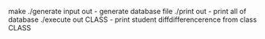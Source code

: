 make
./generate input out - generate database file
./print out - print all of database
./execute out CLASS - print student diffdifferencerence from class CLASS
